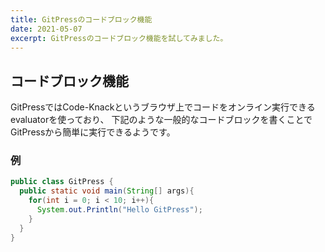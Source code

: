 ```yaml
---
title: GitPressのコードブロック機能
date: 2021-05-07
excerpt: GitPressのコードブロック機能を試してみました。
---
```


## コードブロック機能
GitPressではCode-Knackというブラウザ上でコードをオンライン実行できるevaluatorを使っており、
下記のような一般的なコードブロックを書くことでGitPressから簡単に実行できるようです。

### 例
```java
public class GitPress {
  public static void main(String[] args){
    for(int i = 0; i < 10; i++){
      System.out.Println("Hello GitPress");
    }
  }
}
```
